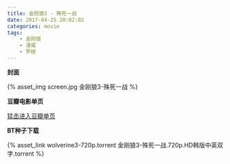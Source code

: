 ```yaml
---
title: 金刚狼3 - 殊死一战
date: 2017-04-25 20:02:02
categories: movie
tags: 
	- 金刚狼
	- 漫威
	- 罗根
---
```


**封面**

{% asset_img screen.jpg 金刚狼3-殊死一战 %}

**豆瓣电影单页**

[猛击进入豆瓣单页](https://movie.douban.com/subject/25765735/)

**BT种子下载**

{% asset_link wolverine3-720p.torrent 金刚狼3-殊死一战.720p.HD韩版中英双字.torrent %}
